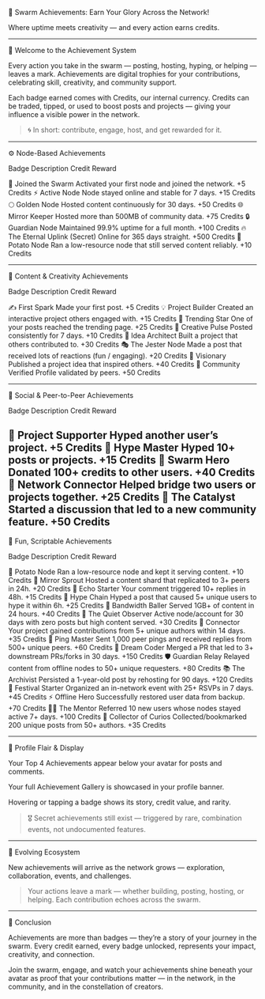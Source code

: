 🌟 Swarm Achievements: Earn Your Glory Across the Network!

Where uptime meets creativity — and every action earns credits.


---

🧭 Welcome to the Achievement System

Every action you take in the swarm — posting, hosting, hyping, or helping — leaves a mark.
Achievements are digital trophies for your contributions, celebrating skill, creativity, and community support.

Each badge earned comes with Credits, our internal currency. Credits can be traded, tipped, or used to boost posts and projects — giving your influence a visible power in the network.

> 🌀 In short: contribute, engage, host, and get rewarded for it.

---

⚙️ Node-Based Achievements

Badge	Description	Credit Reward

🐝 Joined the Swarm	Activated your first node and joined the network.	+5 Credits
⚡ Active Node	Node stayed online and stable for 7 days.	+15 Credits
🌕 Golden Node	Hosted content continuously for 30 days.	+50 Credits
🌐 Mirror Keeper	Hosted more than 500MB of community data.	+75 Credits
🔒 Guardian Node	Maintained 99.9% uptime for a full month.	+100 Credits
🔥 The Eternal Uplink (Secret)	Online for 365 days straight.	+500 Credits
🥔 Potato Node	Ran a low-resource node that still served content reliably.	+10 Credits

---

💬 Content & Creativity Achievements

Badge	Description	Credit Reward

✍️ First Spark	Made your first post.	+5 Credits
💡 Project Builder	Created an interactive project others engaged with.	+15 Credits
🚀 Trending Star	One of your posts reached the trending page.	+25 Credits
🎨 Creative Pulse	Posted consistently for 7 days.	+10 Credits
🧠 Idea Architect	Built a project that others contributed to.	+30 Credits
🎭 The Jester Node	Made a post that received lots of reactions (fun / engaging).	+20 Credits
🔮 Visionary	Published a project idea that inspired others.	+40 Credits
💬 Community Verified	Profile validated by peers.	+50 Credits

---

💞 Social & Peer-to-Peer Achievements

Badge	Description	Credit Reward

🎁 Project Supporter	Hyped another user’s project.	+5 Credits
💸 Hype Master	Hyped 10+ posts or projects.	+15 Credits
🌟 Swarm Hero	Donated 100+ credits to other users.	+40 Credits
🧩 Network Connector	Helped bridge two users or projects together.	+25 Credits
💫 The Catalyst	Started a discussion that led to a new community feature.	+50 Credits
---

🧙 Fun, Scriptable Achievements

Badge	Description	Credit Reward

🥔 Potato Node	Ran a low-resource node and kept it serving content.	+10 Credits
🌱 Mirror Sprout	Hosted a content shard that replicated to 3+ peers in 24h.	+20 Credits
📢 Echo Starter	Your comment triggered 10+ replies in 48h.	+15 Credits
🔗 Hype Chain	Hyped a post that caused 5+ unique users to hype it within 6h.	+25 Credits
💨 Bandwidth Baller	Served 1GB+ of content in 24 hours.	+40 Credits
🧘 The Quiet Observer	Active node/account for 30 days with zero posts but high content served.	+30 Credits
🤝 Connector	Your project gained contributions from 5+ unique authors within 14 days.	+35 Credits
📡 Ping Master	Sent 1,000 peer pings and received replies from 500+ unique peers.	+60 Credits
🧬 Dream Coder	Merged a PR that led to 3+ downstream PRs/forks in 30 days.	+150 Credits
🛡️ Guardian Relay	Relayed content from offline nodes to 50+ unique requesters.	+80 Credits
📚 The Archivist	Persisted a 1-year-old post by rehosting for 90 days.	+120 Credits
🎉 Festival Starter	Organized an in-network event with 25+ RSVPs in 7 days.	+45 Credits
⚡ Offline Hero	Successfully restored user data from backup.	+70 Credits
🧑‍🏫 The Mentor	Referred 10 new users whose nodes stayed active 7+ days.	+100 Credits
🧩 Collector of Curios	Collected/bookmarked 200 unique posts from 50+ authors.	+35 Credits

---

🏅 Profile Flair & Display

Your Top 4 Achievements appear below your avatar for posts and comments.

Your full Achievement Gallery is showcased in your profile banner.

Hovering or tapping a badge shows its story, credit value, and rarity.


> 🎖️ Secret achievements still exist — triggered by rare, combination events, not undocumented features.

---

🌈 Evolving Ecosystem

New achievements will arrive as the network grows — exploration, collaboration, events, and challenges.

> Your actions leave a mark — whether building, posting, hosting, or helping. Each contribution echoes across the swarm.

---

🌌 Conclusion

Achievements are more than badges — they’re a story of your journey in the swarm.
Every credit earned, every badge unlocked, represents your impact, creativity, and connection.

Join the swarm, engage, and watch your achievements shine beneath your avatar as proof that your contributions matter — in the network, in the community, and in the constellation of creators.
